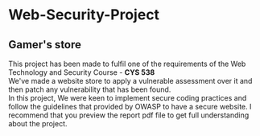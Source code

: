 # Web-Security-Project
<h2>Gamer's store</h2>
<p>This project has been made to fulfil one of the requirements of the Web Technology and Security Course - <b>CYS 538</b> 
<br> We've made a website store to apply a vulnerable assessment over it and then patch any vulnerability that has been found. <br>
In this project, We were keen to implement secure coding practices and follow the guidelines
that provided by OWASP to have a secure website. 
I recommend that you preview the report pdf file to get full understanding about the project.
</p>

